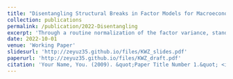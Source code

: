 ```yaml
---
title: "Disentangling Structural Breaks in Factor Models for Macroeconomic Data"
collection: publications
permalink: /publication/2022-Disentangling
excerpt: 'Through a routine normalization of the factor variance, standard methods for estimating factor models in macroeconomics do not distinguish between breaks of the factor variance and factor loadings. We argue that it is important to distinguish between structural breaks in the factor variance and loadings within factor models commonly employed in macroeconomics as both can lead to markedly different in- terpretations when viewed via the lens of the underlying dynamic factor model. We then develop a projection-based decomposition that leads to two standard and easy- to-implement Wald tests to disentangle structural breaks in the factor variance and factor loadings. Applying our procedure to U.S. macroeconomic data, we find evi- dence of both types of breaks associated with the Great Moderation and the Great Recession. Through our projection-based decomposition, we estimate that the Great Moderation is associated with an over 60% reduction in the total factor variance, highlighting the relevance of disentangling breaks in the factor structure.'
date: 2022-10-01
venue: 'Working Paper'
slidesurl: 'http://zeyuz35.github.io/files/KWZ_slides.pdf'
paperurl: 'http://zeyuz35.github.io/files/KWZ_draft.pdf'
citation: 'Your Name, You. (2009). &quot;Paper Title Number 1.&quot; <i>Journal 1</i>. 1(1).'
---
```


